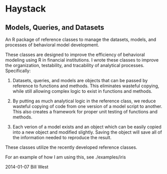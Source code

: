 Haystack
========

Models, Queries, and Datasets
----------------------------

An R package of reference classes to manage the datasets, models, and 
processes of behavioral model development.

 These classes are designed to improve the efficiency of behavioral modeling 
 using R in financial institutions.  I wrote these classes to improve the
 organization, testability, and tracability of analytical processes.
 Specifically:

 1. Datasets, queries, and models are objects that can be passed by reference
    to functions and methods. This eliminates wasteful copying, while
    still allowing complex logic to exist in functions and methods.

 2. By putting as much analytical logic in the reference class, we reduce
    wasteful copying of code from one version of a model script to another.
    This also creates a framework for proper unit testing of functions and
    methods. 

 3. Each verion of a model exists and an object which can be easily copied
    into a new object and modified slightly. Saving the object will save
    all of the information needed to reproduce the result. 

 These classes utilize the recently developed reference classes.

 For an example of how I am using this, see ./examples/iris

 2014-01-07 Bill West
